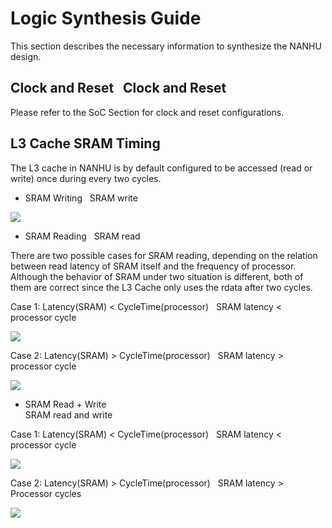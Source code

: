 # Logic Synthesis Guide

This section describes the necessary information to synthesize the NANHU design.

## Clock and Reset &nbsp; Clock and Reset

Please refer to the SoC Section for clock and reset configurations.

## L3 Cache SRAM Timing
The L3 cache in NANHU is by default configured to be accessed (read or write) once during every two cycles.

* SRAM Writing &nbsp; SRAM write

![](../figs/integration/sram_write.png)

* SRAM Reading &nbsp; SRAM read

There are two possible cases for SRAM reading, depending on the relation between read latency of SRAM itself and the frequency of processor. Although the behavior of SRAM under two situation is different, both of them are correct since the L3 Cache only uses the rdata after two cycles.

Case 1: Latency(SRAM) < CycleTime(processor) &nbsp; SRAM latency < processor cycle

![](../figs/integration/sram_read_1.png)

Case 2: Latency(SRAM) > CycleTime(processor) &nbsp; SRAM latency > processor cycle

![](../figs/integration/sram_read_2.png)

* SRAM Read + Write<br>SRAM read and write

Case 1: Latency(SRAM) < CycleTime(processor) &nbsp; SRAM latency < processor cycle

![](../figs/integration/sram_rw_1.png)

Case 2: Latency(SRAM) > CycleTime(processor) &nbsp; SRAM latency > Processor cycles

![](../figs/integration/sram_rw_2.png)
